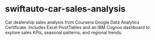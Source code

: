 # swiftauto-car-sales-analysis
Car dealership sales analysis from Coursera Google Data Analytics Certificate. Includes Excel PivotTables and an IBM Cognos dashboard to explore sales KPIs, seasonal patterns, and regional trends.
